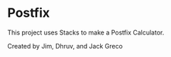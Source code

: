 # Postfix

This project uses Stacks to make a Postfix Calculator.

Created by Jim, Dhruv, and Jack Greco
